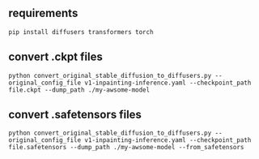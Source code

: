## requirements
```
pip install diffusers transformers torch
````
## convert .ckpt files
````
python convert_original_stable_diffusion_to_diffusers.py --original_config_file v1-inpainting-inference.yaml --checkpoint_path file.ckpt --dump_path ./my-awsome-model
````

## convert .safetensors files
````
python convert_original_stable_diffusion_to_diffusers.py --original_config_file v1-inpainting-inference.yaml --checkpoint_path file.safetensors --dump_path ./my-awsome-model --from_safetensors
````
